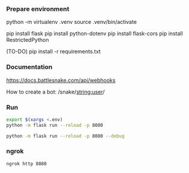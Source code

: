 

### Prepare environment

python -m virtualenv .venv
source .venv/bin/activate

pip install flask
pip install python-dotenv
pip install flask-cors
pip install RestrictedPython

(TO-DO)
pip install -r requirements.txt

### Documentation

https://docs.battlesnake.com/api/webhooks




How to create a bot:
/snake/<string:user>/

### Run

```sh
export $(xargs <.env)
python -m flask run --reload -p 8080
```

```sh
python -m flask run --reload -p 8080 --debug
```

### ngrok

```sh
ngrok http 8080
```
